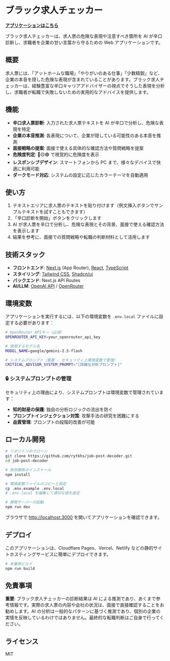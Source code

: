 # ブラック求人チェッカー

[**アプリケーションはこちら**](https://job-post-decoder.vercel.app/)

ブラック求人チェッカーは、求人票の危険な表現や注意すべき箇所を AI が辛口診断し、求職者を企業の甘い言葉から守るための Web アプリケーションです。

## 概要

求人票には、「アットホームな職場」「やりがいのある仕事」「少数精鋭」など、企業の本音を隠した危険な表現が含まれていることがあります。ブラック求人チェッカーは、経験豊富な辛口キャリアアドバイザーの視点でそうした表現を分析し、求職者が転職で失敗しないための実用的なアドバイスを提供します。

## 機能

- **辛口求人票診断**: 入力された求人票テキストを AI が辛口で分析し、危険な表現を特定
- **企業の本音推測**: 各表現について、企業が隠している可能性のある本音を推測
- **面接戦略の提案**: 面接で使える具体的な確認方法や質問戦略を提案
- **危険度判定**: 🔴🟡🟢 で視覚的に危険度を表示
- **レスポンシブデザイン**: スマートフォンから PC まで、様々なデバイスで快適に利用可能
- **ダークモード対応**: システムの設定に応じたカラーテーマを自動適用

## 使い方

1. テキストエリアに求人票のテキストを貼り付けます（例文挿入ボタンでサンプルテキストを試すこともできます）
2. 「辛口診断を開始」ボタンをクリックします
3. AI が求人票を辛口で分析し、危険な表現とその背景、面接で使える確認方法を表示します
4. 結果を参考に、面接での質問戦略や転職の判断材料として活用します

## 技術スタック

- **フロントエンド**: [Next.js](https://nextjs.org) (App Router), [React](https://reactjs.org), [TypeScript](https://www.typescriptlang.org)
- **スタイリング**: [Tailwind CSS](https://tailwindcss.com), [Shadcn/ui](https://ui.shadcn.com)
- **バックエンド**: Next.js API Routes
- **AI/LLM**: [OpenAI API](https://openai.com/api/) / [OpenRouter](https://openrouter.ai)

## 環境変数

アプリケーションを実行するには、以下の環境変数を `.env.local` ファイルに設定する必要があります：

```bash
# OpenRouter APIキー（必須）
OPENROUTER_API_KEY=your_openrouter_api_key

# 使用するモデル名
MODEL_NAME=google/gemini-2.5-flash

# システムプロンプト（重要 - セキュリティ上環境変数で管理）
CRITICAL_ADVISOR_SYSTEM_PROMPT="[詳細な分析プロンプト]"
```

### 🔒 システムプロンプトの管理

セキュリティ上の理由により、システムプロンプトは環境変数で管理されています：

- **知的財産の保護**: 独自の分析ロジックの流出を防ぐ
- **プロンプトインジェクション対策**: 攻撃手法の研究を困難にする
- **品質管理**: プロンプトの段階的改善が可能

## ローカル開発

```bash
# リポジトリのクローン
git clone https://github.com/rytkhs/job-post-decoder.git
cd job-post-decoder

# 依存関係のインストール
npm install

# 環境変数ファイルのコピーと設定
cp .env.example .env.local
# .env.local を編集して適切な値を設定

# 開発サーバーの起動
npm run dev
```

ブラウザで [http://localhost:3000](http://localhost:3000) を開いてアプリケーションを確認できます。

## デプロイ

このアプリケーションは、Cloudflare Pages、Vercel、Netlify などの静的サイトホスティングサービスに簡単にデプロイできます。

```bash
# 本番用ビルド
npm run build
```

## 免責事項

**重要**: ブラック求人チェッカーの診断結果は AI による推測であり、あくまで参考情報です。実際の求人票の内容や会社の状況は、面接で直接確認することをお勧めします。AI の分析は一般的なパターンに基づく推測であり、個別の企業の実情を反映しているわけではありません。最終的な転職判断はご自身で行ってください。

## ライセンス

MIT
